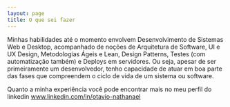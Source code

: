 ```yaml
---
layout: page
title: O que sei fazer
---
```


Minhas habilidades até o momento envolvem Desenvolvimento de Sistemas Web e Desktop, acompanhado de noções de Arquitetura de Software, UI e UX Design, Metodologias Ágeis e Lean, Design Patterns, Testes (com automatização também) e Deploys em servidores. Ou seja, apesar de ser primeiramente um desenvolvedor, tenho capacidade de atuar em boa parte das fases que compreendem o ciclo de vida de um sistema ou software.

Quanto a minha experiência você pode encontrar mais no meu perfil do linkedin www.linkedin.com/in/otavio-nathanael
